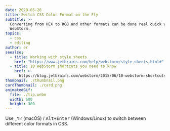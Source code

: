 ```yaml
---
date: 2020-05-26
title: Switch CSS Color Format on the Fly
subtitle: >-
  Converting from HEX to RGB and other formats can be done real quick with
  WebStorm.
topics:
  - css
  - editing
author: er
seealso:
  - title: Working with style sheets
    href: "https://www.jetbrains.com/help/webstorm/style-sheets.html#"
  - title: 10 WebStorm shortcuts you need to know
    href: >-
      https://blog.jetbrains.com/webstorm/2015/06/10-webstorm-shortcuts-you-need-to-know/
thumbnail: ./thumbnail.png
cardThumbnail: ./card.png
animatedGif:
  file: ./tip.webm
  width: 600
  height: 300
---
```


Use \_<kbd>⌥⏎</kbd> (macOS) / <kbd>Alt+Enter</kbd> (Windows/Linux) to switch between different color formats in CSS.
